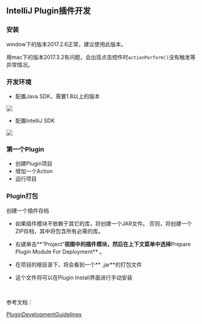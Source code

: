 ## IntelliJ Plugin插件开发

### 安装

window下的版本2017.2.6正常，建议使用此版本。

用mac下的版本2017.3.2有问题，会出现点击控件时`actionPerform()`没有触发等异常情况。



### 开发环境

- 配置Java SDK，需要1.8以上的版本

![](http://ojicajn2x.bkt.clouddn.com/18-1-11/73411527.jpg)
- 配置IntelliJ SDK

![](http://ojicajn2x.bkt.clouddn.com/18-1-11/12155071.jpg)



### 第一个Plugin

- 创建Plugin项目
- 增加一个Action
- 运行项目



### Plugin打包

创建一个插件存档

- 如果插件模块不依赖于其它的库，将创建一个JAR文件。 否则，将创建一个ZIP存档，其中将包含所有必需的库。

- 右键单击**“Project”**视图中的插件模块，然后在上下文菜单中选择**Prepare Plugin Module <module-name> For Deployment** 。

- 在项目的根目录下，将会看到一个**<module-name> .jar**的打包文件

- 这个文件将可以在Plugin Install界面进行手动安装

  ​

参考文档：

[PluginDevelopmentGuidelines](https://www.jetbrains.com/help/idea/plugin-development-guidelines.html)

